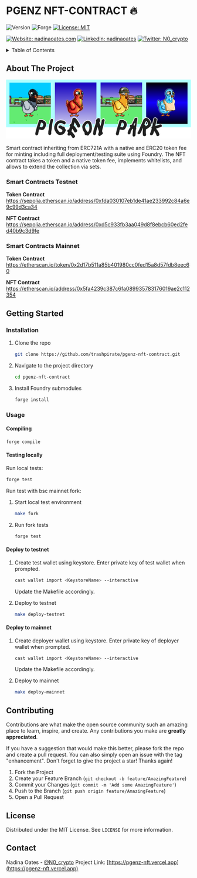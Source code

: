 # PGENZ NFT-CONTRACT 🔥

![Version](https://img.shields.io/badge/version-1.0.0-blue.svg?style=for-the-badge)
![Forge](https://img.shields.io/badge/Forge-v0.2.0-blue?style=for-the-badge)
[![License: MIT](https://img.shields.io/github/license/trashpirate/pgenz-nft-contract.svg?style=for-the-badge)](https://github.com/trashpirate/pgenz-nft-contract/blob/master/LICENSE)

[![Website: nadinaoates.com](https://img.shields.io/badge/Portfolio-00e0a7?style=for-the-badge&logo=Website)](https://nadinaoates.com)
[![LinkedIn: nadinaoates](https://img.shields.io/badge/LinkedIn-0a66c2?style=for-the-badge&logo=LinkedIn&logoColor=f5f5f5)](https://linkedin.com/in/nadinaoates)
[![Twitter: N0\_crypto](https://img.shields.io/badge/@N0\_crypto-black?style=for-the-badge&logo=X)](https://twitter.com/N0\_crypto)

<!-- TABLE OF CONTENTS -->
<details>
  <summary>Table of Contents</summary>
  <ol>
    <li>
      <a href="#about-the-project">About The Project</a>
    </li>
    <li>
      <a href="#getting-started">Getting Started</a>
      <ul>
        <li><a href="#installation">Installation</a></li>
        <li><a href="#usage">Usage</a></li>
      </ul>
    </li>
    <li><a href="#contributing">Contributing</a></li>
    <li><a href="#license">License</a></li>
    <li><a href="#contact">Contact</a></li>
    <!-- <li><a href="#acknowledgments">Acknowledgments</a></li> -->
  </ol>
</details>



<!-- ABOUT THE PROJECT -->
## About The Project

![PigeonPark](https://github.com/trashpirate/pgenz-nft-contract/blob/master/title.png?raw=true)

Smart contract inheriting from ERC721A with a native and ERC20 token fee for minting including full deployment/testing suite using Foundry. The NFT contract takes a token and a native token fee, implements whitelists, and allows to extend the collection via sets.

### Smart Contracts Testnet

**Token Contract**  
https://sepolia.etherscan.io/address/0xfda030107eb1de41ae233992c84a6e9c99d3ca34

**NFT Contract**  
https://sepolia.etherscan.io/address/0xd5c933fb3aa049d8f8ebcb60ed2fed40b9c3d9fe

### Smart Contracts Mainnet

**Token Contract**  
https://etherscan.io/token/0x2d17b511a85b401980cc0fed15a8d57fdb8eec60

**NFT Contract**  
https://etherscan.io/address/0x5fa4239c387c6fa089935783176019ae2c112354

<!-- GETTING STARTED -->
## Getting Started

### Installation

1. Clone the repo
   ```sh
   git clone https://github.com/trashpirate/pgenz-nft-contract.git
   ```
2. Navigate to the project directory
   ```sh
   cd pgenz-nft-contract
   ```
3. Install Foundry submodules
   ```sh
   forge install
   ```

### Usage

#### Compiling
```sh
forge compile
```

#### Testing locally

Run local tests:  
```sh
forge test
```

Run test with bsc mainnet fork:
1. Start local test environment
    ```sh
    make fork
    ```
2. Run fork tests
    ```sh
    forge test
    ```

#### Deploy to testnet

1. Create test wallet using keystore. Enter private key of test wallet when prompted.
    ```sh
    cast wallet import <KeystoreName> --interactive
    ```
    Update the Makefile accordingly.

2. Deploy to testnet
    ```sh
    make deploy-testnet
    ```

#### Deploy to mainnet
1. Create deployer wallet using keystore. Enter private key of deployer wallet when prompted.
    ```sh
    cast wallet import <KeystoreName> --interactive
    ```
    Update the Makefile accordingly.

2. Deploy to mainnet
    ```sh
    make deploy-mainnet
    ```

<!-- CONTRIBUTING -->
## Contributing

Contributions are what make the open source community such an amazing place to learn, inspire, and create. Any contributions you make are **greatly appreciated**.

If you have a suggestion that would make this better, please fork the repo and create a pull request. You can also simply open an issue with the tag "enhancement".
Don't forget to give the project a star! Thanks again!

1. Fork the Project
2. Create your Feature Branch (`git checkout -b feature/AmazingFeature`)
3. Commit your Changes (`git commit -m 'Add some AmazingFeature'`)
4. Push to the Branch (`git push origin feature/AmazingFeature`)
5. Open a Pull Request


<!-- LICENSE -->
## License

Distributed under the MIT License. See `LICENSE` for more information.

<!-- CONTACT -->
## Contact

Nadina Oates - [@N0_crypto](https://twitter.com/N0_crypto)
Project Link: [https://pgenz-nft.vercel.app](https://pgenz-nft.vercel.app)

<!-- ACKNOWLEDGMENTS -->
<!-- ## Acknowledgments -->

